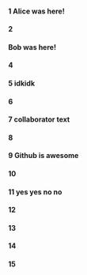 #### 1 Alice was here!
#### 2
#### Bob was here!
#### 4
#### 5 idkidk
#### 6
#### 7 collaborator text
#### 8
#### 9 Github is awesome
#### 10
#### 11 yes yes no no
#### 12
#### 13
#### 14
#### 15